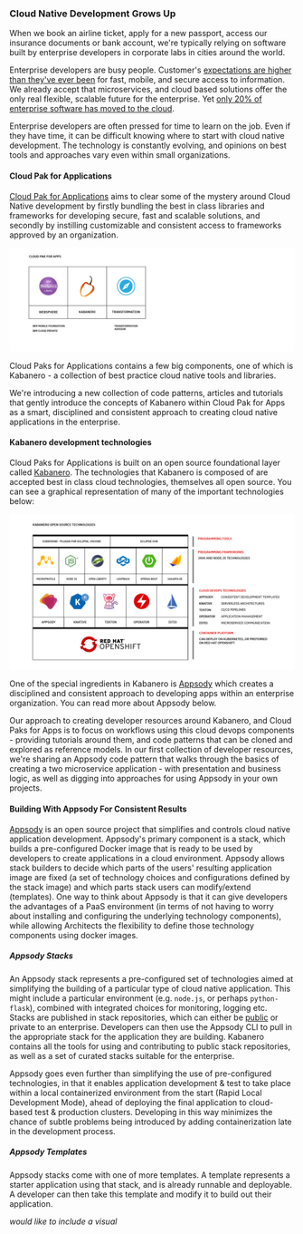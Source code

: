 ### Cloud Native Development Grows Up

When we book an airline ticket, apply for a new passport, access our insurance documents or bank account, we're typically relying on software built by enterprise developers in corporate labs in cities around the world.

Enterprise developers are busy people. Customer's [expectations are higher than they've ever been](https://www.gartner.com/en/newsroom/press-releases/2019-04-04-gartner-says-the-future-of-app-development-is-multiex) for fast, mobile, and secure access to information. We already accept that microservices, and cloud based solutions offer the only real flexible, scalable future for the enterprise. Yet [only 20% of enterprise software has moved to the cloud](https://www.ibm.com/blogs/cloud-computing/2019/03/05/20-percent-cloud-transformation/).

Enterprise developers are often pressed for time to learn on the job. Even if they have time, it can be difficult knowing where to start with cloud native development. The technology is constantly evolving, and opinions on best tools and approaches vary even within small organizations.

#### Cloud Pak for Applications

[Cloud Pak for Applications](https://www.ibm.com/cloud/cloud-pak-for-applications) aims to clear some of the mystery around Cloud Native development by firstly bundling the best in class libraries and frameworks for developing secure, fast and scalable solutions, and secondly by instilling customizable and consistent access to frameworks approved by an organization.

![Kabanero Architecture](cp4a.png)

Cloud Paks for Applications contains a few big components, one of which is Kabanero - a collection of best practice cloud native tools and libraries.

We're introducing a new collection of code patterns, articles and tutorials that gently introduce the concepts of Kabanero within Cloud Pak for Apps as a smart, disciplined and consistent approach to creating cloud native applications in the enterprise.

#### Kabanero development technologies

Cloud Paks for Applications is built on an open source foundational layer called [Kabanero](https://kabanero.io/). The technologies that Kabanero is composed of are accepted best in class cloud technologies, themselves all open source. You can see a graphical representation of many of the important technologies below:

![Kabanero Architecture](kabanero.png)

One of the special ingredients in Kabanero is [Appsody](https://appsody.dev/) which creates a disciplined and consistent approach to developing apps within an enterprise organization. You can read more about Appsody below.

Our approach to creating developer resources around Kabanero, and Cloud Paks for Apps is to focus on workflows using this cloud devops components - providing tutorials around them, and code patterns that can be cloned and explored as reference models. In our first collection of developer resources, we're sharing an Appsody code pattern that walks through the basics of creating a two microservice application - with presentation and business logic, as well as digging into approaches for using Appsody in your own projects.

#### Building With Appsody For Consistent Results

[Appsody](https://appsody.dev) is an open source project that simplifies and controls cloud native application development. Appsody's primary component is a stack, which builds a pre-configured Docker image that is ready to be used by developers to create applications in a cloud environment. Appsody allows stack builders to decide which parts of the users' resulting application image are fixed (a set of technology choices and configurations defined by the stack image) and which parts stack users can modify/extend (templates). One way to think about Appsody is that it can give developers the advantages of a PaaS environment (in terms of not having to worry about installing and configuring the underlying technology components), while allowing Architects the flexibility to define those technology components using docker images.

##### Appsody Stacks

An Appsody stack represents a pre-configured set of technologies aimed at simplifying the building of a particular type of cloud native application. This might include a particular environment (e.g. `node.js`, or perhaps `python-flask`), combined with integrated choices for monitoring, logging etc. Stacks are published in stack repositories, which can either be [public](https://appsody.dev) or private to an enterprise. Developers can then use the Appsody CLI to pull in the appropriate stack for the application they are building. Kabanero contains all the tools for using and contributing to public stack repositories, as well as a set of curated stacks suitable for the enterprise.

Appsody goes even further than simplifying the use of pre-configured technologies, in that it enables application development & test to take place within a local containerized environment from the start (Rapid Local Development Mode), ahead of deploying the final application to cloud-based test & production clusters. Developing in this way minimizes the chance of subtle problems being introduced by adding containerization late in the development process.

##### Appsody Templates

Appsody stacks come with one of more templates. A template represents a starter application using that stack, and is already runnable and deployable. A developer can then take this template and modify it to build out their application.

_would like to include a visual_
